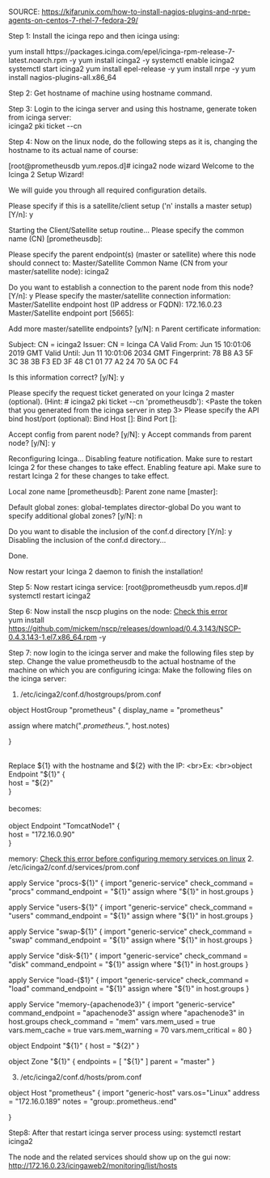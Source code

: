 SOURCE: https://kifarunix.com/how-to-install-nagios-plugins-and-nrpe-agents-on-centos-7-rhel-7-fedora-29/

Step 1: Install the icinga repo and then icinga using:
<p>
yum install https://packages.icinga.com/epel/icinga-rpm-release-7-latest.noarch.rpm -y
yum install icinga2 -y
systemctl enable icinga2
systemctl start icinga2
yum install epel-release -y
yum install nrpe -y
yum install nagios-plugins-all.x86_64

 </p>

Step 2: Get hostname of machine using hostname command.

Step 3: Login to the icinga server and using this hostname, generate token from icinga server:
<br>icinga2 pki ticket --cn <Specify the machine hostname here>

Step 4: Now on the linux node, do the following steps as it is, changing the hostname to its actual name of course:

<p>[root@prometheusdb yum.repos.d]# icinga2 node wizard
Welcome to the Icinga 2 Setup Wizard!

We will guide you through all required configuration details.

Please specify if this is a satellite/client setup ('n' installs a master setup) [Y/n]: y

Starting the Client/Satellite setup routine...
Please specify the common name (CN) [prometheusdb]: <Specify the machine hostname here>

Please specify the parent endpoint(s) (master or satellite) where this node should connect to:
Master/Satellite Common Name (CN from your master/satellite node): icinga2

Do you want to establish a connection to the parent node from this node? [Y/n]: y
Please specify the master/satellite connection information:
Master/Satellite endpoint host (IP address or FQDN): 172.16.0.23
Master/Satellite endpoint port [5665]:

Add more master/satellite endpoints? [y/N]: n
Parent certificate information:

 Subject:     CN = icinga2
 Issuer:      CN = Icinga CA
 Valid From:  Jun 15 10:01:06 2019 GMT
 Valid Until: Jun 11 10:01:06 2034 GMT
 Fingerprint: 78 B8 A3 5F 3C 38 3B F3 ED 3F 48 C1 01 77 A2 24 70 5A 0C F4

Is this information correct? [y/N]: y

Please specify the request ticket generated on your Icinga 2 master (optional).
 (Hint: # icinga2 pki ticket --cn 'prometheusdb'): <Paste the token that you generated from the icinga server in step 3>
Please specify the API bind host/port (optional):
Bind Host []:
Bind Port []:

Accept config from parent node? [y/N]: y
Accept commands from parent node? [y/N]: y

Reconfiguring Icinga...
Disabling feature notification. Make sure to restart Icinga 2 for these changes to take effect.
Enabling feature api. Make sure to restart Icinga 2 for these changes to take effect.

Local zone name [prometheusdb]: <Press enter here>
Parent zone name [master]: <Press enter here>

Default global zones: global-templates director-global
Do you want to specify additional global zones? [y/N]: n

Do you want to disable the inclusion of the conf.d directory [Y/n]: y
Disabling the inclusion of the conf.d directory...

Done.

Now restart your Icinga 2 daemon to finish the installation!


Step 5: Now restart icinga service:
[root@prometheusdb yum.repos.d]# systemctl restart icinga2

Step 6: Now install the nscp plugins on the node: [Check this error](errors/nscp.md)
<br>yum install https://github.com/mickem/nscp/releases/download/0.4.3.143/NSCP-0.4.3.143-1.el7.x86_64.rpm  -y

Step 7: now login to the icinga server and make the following files step by step.
Change the value prometheusdb to the actual hostname of the machine on which you are configuring icinga:
Make the following files on the icinga server:
1. /etc/icinga2/conf.d/hostgroups/prom.conf

object HostGroup "prometheus" {
  display_name = "prometheus"

  assign where match("*.prometheus.*", host.notes)

}

<br>Replace ${1} with the hostname and ${2} with the IP:
<br>Ex:
<br>object Endpoint "${1}" {
<br>  host = "${2}"
<br>}
<br>
<br>becomes:
<br>
<br>object Endpoint "TomcatNode1" {
<br>  host = "172.16.0.90"
<br>}

memory: [Check this error before configuring memory services on linux](errors/memory.md)
2. /etc/icinga2/conf.d/services/prom.conf

apply Service "procs-${1}" {
  import "generic-service"
  check_command = "procs"
  command_endpoint =  "${1}"
  assign where "${1}" in host.groups
}

apply Service "users-${1}" {
  import "generic-service"
  check_command = "users"
  command_endpoint =  "${1}"
  assign where "${1}" in host.groups
}

apply Service "swap-${1}" {
  import "generic-service"
  check_command = "swap"
  command_endpoint =  "${1}"
  assign where "${1}" in host.groups
}

apply Service "disk-${1}" {
  import "generic-service"
  check_command = "disk"
  command_endpoint =  "${1}"
  assign where "${1}" in host.groups
}

apply Service "load-{$1}" {
  import "generic-service"
  check_command = "load"
  command_endpoint =  "${1}"
  assign where "${1}" in host.groups
}

apply Service "memory-{apachenode3}" {
  import "generic-service"
  command_endpoint =  "apachenode3"
  assign where "apachenode3" in host.groups
  check_command = "mem"
  vars.mem_used = true
  vars.mem_cache = true
  vars.mem_warning = 70
  vars.mem_critical = 80
}

object Endpoint "${1}" {
  host = "${2}"
}

object Zone "${1}" {
  endpoints = [ "${1}" ]
  parent = "master"
}


3. /etc/icinga2/conf.d/hosts/prom.conf

object Host "prometheus" {
    import "generic-host"
        vars.os="Linux"
address = "172.16.0.189"
    notes = "group:.prometheus.:end"

}

Step8: After that restart icinga server process using: systemctl restart icinga2

The node and the related services should show up on the gui now: http://172.16.0.23/icingaweb2/monitoring/list/hosts
</p>
